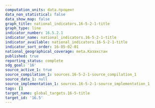 ```yaml
---
computation_units: data.процент
data_non_statistical: false
data_show_map: false
graph_title: national_indicators.16-5-2-1-title
graph_type: line
indicator_number: 16.5.2.1
indicator_name: national_indicators.16-5-2-1-title
indicator_available: national_indicators.16-5-2-1-title
indicator_sort_order: 16-05-02-01
national_geographical_coverage: meta.Казахстан
published: true
reporting_status: complete
sdg_goal: '16'
source_active_1: true
source_compilation_1: sources.16-5-2-1-source_compilation_1
source_data_1: null
source_implementation_1: sources.16-5-2-1-source_implementation_1
tags: []
target_name: global_targets.16-5-title
target_id: '16.5'
---
```

